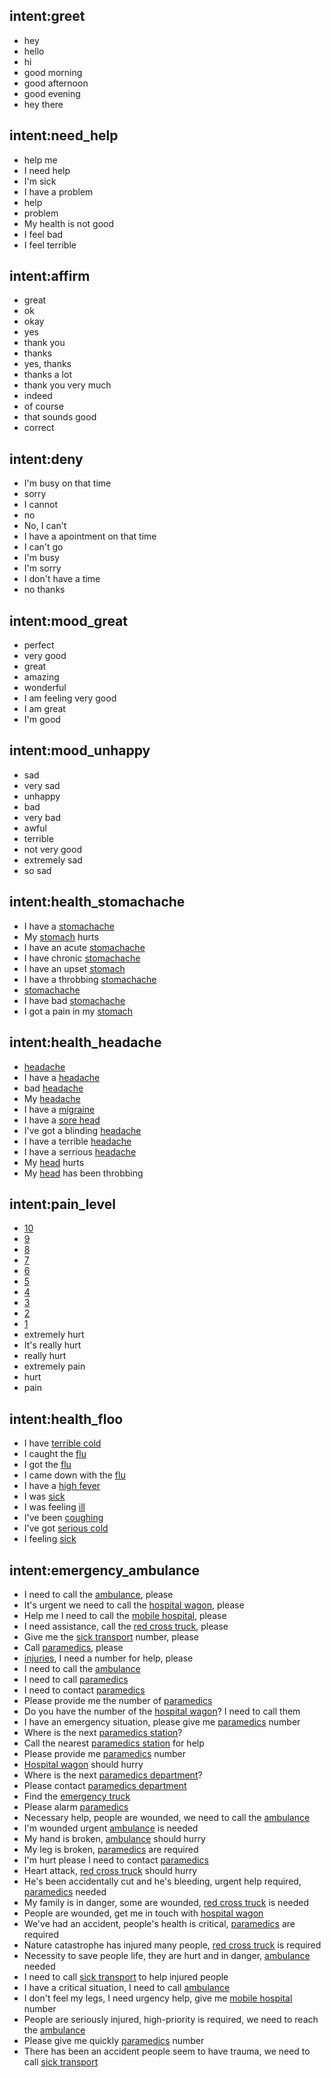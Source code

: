 ## intent:greet
- hey
- hello
- hi
- good morning
- good afternoon
- good evening
- hey there

## intent:need_help
- help me
- I need help
- I'm sick
- I have a problem
- help
- problem
- My health is not good
- I feel bad
- I feel terrible

## intent:affirm
- great
- ok
- okay
- yes
- thank you
- thanks
- yes, thanks
- thanks a lot
- thank you very much
- indeed
- of course
- that sounds good
- correct

## intent:deny
- I'm busy on that time
- sorry
- I cannot
- no
- No, I can't
- I have a apointment on that time
- I can't go
- I'm busy
- I'm sorry
- I don't have a time
- no thanks

## intent:mood_great
- perfect
- very good
- great
- amazing
- wonderful
- I am feeling very good
- I am great
- I'm good

## intent:mood_unhappy
- sad
- very sad
- unhappy
- bad
- very bad
- awful
- terrible
- not very good
- extremely sad
- so sad

## intent:health_stomachache
- I have a [stomachache](Stomachache)
- My [stomach](Stomachache) hurts
- I have an acute [stomachache](Stomachache)
- I have chronic [stomachache](Stomachache)
- I have an upset [stomach](Stomachache)
- I have a throbbing [stomachache](Stomachache)
- [stomachache](Stomachache)
- I have bad [stomachache](Stomachache)
- I got a pain in my [stomach](Stomachache)

## intent:health_headache
- [headache](Headache)
- I have a [headache](Headache)
- bad [headache](Headache)
- My [headache](Headache)
- I have a [migraine](Headache)
- I have a [sore head](Headache)
- I've got a blinding [headache](Headache)
- I have a terrible [headache](Headache)
- I have a serrious [headache](Headache)
- My [head](Headache) hurts
- My [head](Headache) has been throbbing

## intent:pain_level
- [10](level:high)
- [9](level:high)
- [8](level:high)
- [7](level:high)
- [6](level:medium)
- [5](level:medium)
- [4](level:medium)
- [3](level:low)
- [2](level:low)
- [1](level:low)
- extremely hurt
- It's really hurt
- really hurt
- extremely pain
- hurt
- pain

## intent:health_floo
- I have [terrible cold](Floo)
- I caught the [flu](Floo)
- I got the [flu](Floo)
- I came down with the [flu](Floo)
- I have a [high fever](Floo)
- I was [sick](Floo)
- I was feeling [ill](Floo)
- I've been [coughing](Floo)
- I've got [serious cold](Floo)
- I feeling [sick](Floo)

## intent:emergency_ambulance
- I need to call the [ambulance](Ambulance), please
- It's urgent we need to call the [hospital wagon](Ambulance), please
- Help me I need to call the [mobile hospital](Ambulance), please
- I need assistance, call the [red cross truck](Ambulance), please
- Give me the [sick transport](Ambulance) number, please
- Call [paramedics](Ambulance), please
- [injuries](Ambulance), I need a number for help, please
- I need to call the [ambulance](Ambulance)
- I need to call [paramedics](Ambulance)
- I need to contact [paramedics](Ambulance)
- Please provide me the number of [paramedics](Ambulance)
- Do you have the number of the [hospital wagon](Ambulance)? I need to call them
- I have an emergency situation, please give me [paramedics](Ambulance) number
- Where is the next [paramedics station](Ambulance)?
- Call the nearest [paramedics station](Ambulance) for help
- Please provide me [paramedics](Ambulance) number
- [Hospital wagon](Ambulance) should hurry
- Where is the next [paramedics department](Ambulance)?
- Please contact [paramedics department](Ambulance)
- Find the [emergency truck](Ambulance)
- Please alarm [paramedics](Ambulance)
- Necessary help, people are wounded, we need to call the [ambulance](Ambulance)
- I'm wounded urgent [ambulance](Ambulance) is needed
- My hand is broken, [ambulance](Ambulance) should hurry
- My leg is broken, [paramedics](Ambulance) are required
- I'm hurt please I need to contact [paramedics](Ambulance)
- Heart attack, [red cross truck](Ambulance) should hurry
- He's been accidentally cut and he's bleeding, urgent help required, [paramedics](Ambulance) needed
- My family is in danger, some are wounded, [red cross truck](Ambulance) is needed
- People are wounded, get me in touch with [hospital wagon](Ambulance)
- We've had an accident, people's health is critical, [paramedics](Ambulance) are required
- Nature catastrophe has injured many people, [red cross truck](Ambulance) is required
- Necessity to save people life, they are hurt and in danger, [ambulance](Ambulance) needed
- I need to call [sick transport](Ambulance) to help injured people
- I have a critical situation, I need to call [ambulance](Ambulance)
- I don't feel my legs, I need urgency help, give me [mobile hospital](Ambulance) number
- People are seriously injured, high-priority is required, we need to reach the [ambulance](Ambulance)
- Please give me quickly [paramedics](Ambulance) number
- There has been an accident people seem to have trauma, we need to call [sick transport](Ambulance)
